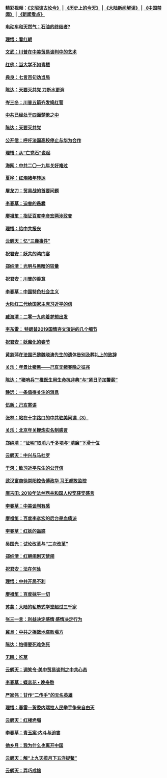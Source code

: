 #### 精彩视频：[《文昭谈古论今》](http://45.76.195.252/wenzhao) | [《历史上的今天》](http://45.76.195.252/today-in-history) | [《大陆新闻解读》](http://45.76.195.252/ntdtv-comedy) | [《中国禁闻》](http://45.76.195.252/ntdtv-news) | [《新闻看点》](http://45.76.195.252/news-insight) 

 #### [电动车和天然气：石油的终结者?](../pages/nsc993/n11047401.md?t=02160037) 

#### [理悟：看红朝](../pages/nsc993/n11047368.md?t=02160037) 

#### [文武：川普在中美贸易谈判中的艺术](../pages/nsc993/n11047216.md?t=02160037) 

#### [红佛：当大学不如青楼](../pages/nsc993/n11046910.md?t=02160037) 

#### [典良：七言百句劝当局](../pages/nsc993/n11046467.md?t=02160037) 

#### [陈达：天要灭共党 刀断水更淌](../pages/nsc993/n11045758.md?t=02160037) 

#### [岑三冬：川普五箭齐发捣红营](../pages/nsc993/n11045729.md?t=02160037) 

#### [中共已经处于四面楚歌之中](../pages/nsc993/n11044959.md?t=02160037) 

#### [陈达：天要灭共党](../pages/nsc993/n11043924.md?t=02160037) 

#### [公开信：呼吁法国高校停止与华为合作](../pages/nsc993/n11042967.md?t=02160037) 

#### [理悟：从“亡党石”说起](../pages/nsc993/n11042524.md?t=02160037) 

#### [海网：中共二〇一九年关好难过](../pages/nsc993/n11041415.md?t=02160037) 

#### [夏桦：红潮猪年转运](../pages/nsc993/n11041337.md?t=02160037) 

#### [屠龙刀：贸易战的首要问题](../pages/nsc993/n11040283.md?t=02160037) 

#### [李春草：迫害的愚蠢](../pages/nsc993/n11036601.md?t=02160037) 

#### [廖祖笙：指证百度李彦宏两涉政变](../pages/nsc993/n11036579.md?t=02160037) 

#### [理悟：给中共报丧](../pages/nsc993/n11036501.md?t=02160037) 

#### [云鹤天：忆“三鹿事件”](../pages/nsc993/n11036466.md?t=02160037) 

#### [祝君安：妖共的鸿门宴](../pages/nsc993/n11035387.md?t=02160037) 

#### [郑纯清：光明与黑暗的较量](../pages/nsc993/n11035337.md?t=02160037) 

#### [祝君安：川普的善意](../pages/nsc993/n11032077.md?t=02160037) 

#### [李春草：中国特色社会主义](../pages/nsc993/n11032132.md?t=02160037) 

#### [大陆红二代给国家主席习近平的信](../pages/nsc993/n11031995.md?t=02160037) 

#### [臧海清：二零一九向着梦想出发](../pages/nsc993/n11031959.md?t=02160037) 

#### [李东雷： 特朗普2019国情咨文演讲的几个细节](../pages/nsc993/n11031943.md?t=02160037) 

#### [祝君安：妖魔化的春节](../pages/nsc993/n11031747.md?t=02160037) 

#### [黄慈萍在法国巴黎魏晓涛先生的遗体告别及葬礼上的致辞](../pages/nsc993/n11031419.md?t=02160037) 

#### [关乐：年景比猪黑——己亥无猪春晚之征兆](../pages/nsc993/n11031494.md?t=02160037) 

#### [陈达：“猪哨兵”“推医生用生命抗非典”与“紧日子加警薪”](../pages/nsc993/n11027746.md?t=02160037) 

#### [静远：一条值得关注的消息](../pages/nsc993/n11024470.md?t=02160037) 

#### [伍新：己亥寄语](../pages/nsc993/n11024543.md?t=02160037) 

#### [张林：站在十字路口的中共驻美间谍（3）](../pages/nsc993/n11023043.md?t=02160037) 

#### [关乐：北京年关鞭炮实名制感言](../pages/nsc993/n11022630.md?t=02160037) 

#### [郑纯清：“证明”取消六千多项与“清廉”下滑十位](../pages/nsc993/n11022638.md?t=02160037) 

#### [云鹤天：中兴与马杜罗](../pages/nsc993/n11022620.md?t=02160037) 

#### [于溟：致习近平先生的公开信](../pages/nsc993/n11022593.md?t=02160037) 

#### [武汉富商徐崇阳控告傅政华 习王都敢监控](../pages/nsc993/n11022212.md?t=02160037) 

#### [唐吉田: 2018年法兰西共和国人权奖获奖感言](../pages/nsc993/n11021537.md?t=02160037) 

#### [李春草：中美谈判有感](../pages/nsc993/n11019776.md?t=02160037) 

#### [廖祖笙：百度李彦宏的后台是血债派](../pages/nsc993/n11019767.md?t=02160037) 

#### [李春草：红妖的蛊惑](../pages/nsc993/n11017095.md?t=02160037) 

#### [吴国光：试论改革与“二次改革”](../pages/nsc993/n11017055.md?t=02160037) 

#### [郑纯清：红朝闹剧天禁闹](../pages/nsc993/n11017030.md?t=02160037) 

#### [祝君安：法在何处](../pages/nsc993/n11017021.md?t=02160037) 

#### [理悟：中共开局不利](../pages/nsc993/n11016938.md?t=02160037) 

#### [廖祖笙：百度抹平一切](../pages/nsc993/n11014925.md?t=02160037) 

#### [苏蒙：大陆的私塾式学堂超过三千家](../pages/nsc993/n11014334.md?t=02160037) 

#### [张三一言：利益决定感情 感情决定行为](../pages/nsc993/n11012463.md?t=02160037) 

#### [冀旦：中共之摇篮地腐败塌方](../pages/nsc993/n11009533.md?t=02160037) 

#### [陈达：怕得要死难免死](../pages/nsc993/n11009520.md?t=02160037) 

#### [无眠：吃草](../pages/nsc993/n11007940.md?t=02160037) 

#### [云鹤天：调笑令‧美中贸易谈判之中共心态](../pages/nsc993/n11007670.md?t=02160037) 

#### [李春草：蝶恋花  •  晚舟愁](../pages/nsc993/n11006605.md?t=02160037) 

#### [严家伟：甘作“二传手”的无名英雄](../pages/nsc993/n11005340.md?t=02160037) 

#### [理悟：春雷—贺委内瑞拉人民举手争来自由天](../pages/nsc993/n11005334.md?t=02160037) 

#### [云鹤天：红楼坍塌](../pages/nsc993/n11005318.md?t=02160037) 

#### [李春草：青玉案·内斗与迫害](../pages/nsc993/n11005306.md?t=02160037) 

#### [他乡月：我为什么也离开中国](../pages/nsc993/n11003553.md?t=02160037) 

#### [云鹤天：解“上九天揽月下五洋捉鳖”](../pages/nsc993/n11000750.md?t=02160037) 

#### [云鹤天：弄巧成拙](../pages/nsc993/n11000722.md?t=02160037) 


